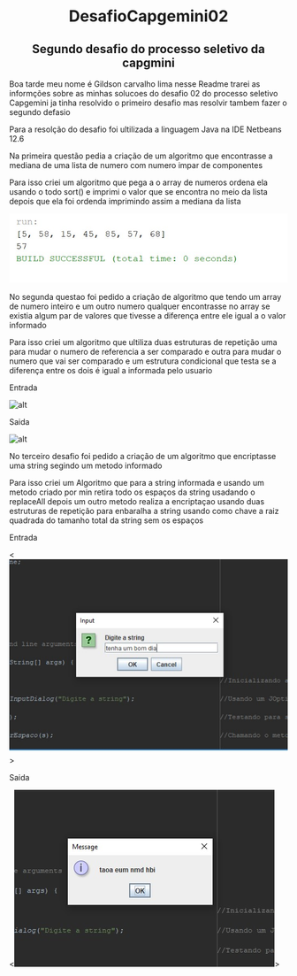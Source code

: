 <h1 align="center">DesafioCapgemini02</h1>
 <h2 align="center">Segundo desafio do processo seletivo da capgmini</h2>



<p>Boa tarde meu nome é Gildson carvalho lima nesse Readme trarei as informções sobre as minhas solucoes do desafio 02 do processo seletivo Capgemini ja tinha resolvido o primeiro desafio mas resolvir tambem fazer o segundo defasio</p>

<p>Para a resolção do desafio foi ultilizada a linguagem Java na IDE Netbeans 12.6<p>

Na primeira questão pedia a criação de um algoritmo que encontrasse a mediana de uma lista de numero com numero impar de componentes 

Para isso criei um algoritmo que pega a o array de numeros ordena ela usando o todo sort() e imprimi o valor que se encontra no meio da lista depois que ela foi ordenda imprimindo assim a mediana da lista

![alt](img/saida_mediana.jpg)

No segunda questao foi pedido a criação de algoritmo que tendo um array de numero inteiro e um outro numero qualquer encontrasse no array se existia algum par de valores que tivesse a diferença entre ele igual a o valor informado

Para isso criei um algoritmo que ultiliza duas estruturas de repetição uma para mudar o numero de referencia a ser comparado e outra para mudar o numero que vai ser comparado e um estrutura condicional que testa se  a diferença entre os dois é igual a informada pelo usuario

Entrada

![alt](img/entrada_Diferen%C3%A7a.jpg)

Saida

![alt](img/saida_Diferen%C3%A7a.jpg)

No terceiro desafio foi pedido a criação de um algoritmo que encriptasse uma string segindo um metodo informado

Para isso criei um Algoritmo que para a string informada e usando um metodo criado por min retira todo os espaços da string usadando o replaceAll depois um outro metodo realiza a encriptaçao usando duas estruturas de repetição para enbaralha a string usando como chave a raiz quadrada do tamanho total da string sem os espaços

Entrada

<![alt](img/entrada_Encriptar.jpg)>

Saida

<![alt](img/saida_Encriptar.jpg)>